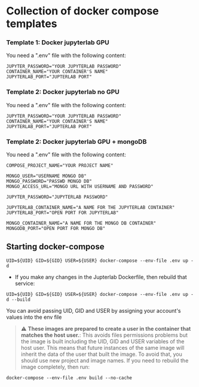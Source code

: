 # Collection of docker compose templates

### Template 1: Docker jupyterlab GPU


You need a ".env" file with the following content:

```
JUPYTER_PASSWORD="YOUR JUPYTERLAB PASSWORD"
CONTAINER_NAME="YOUR CONTAINER'S NAME"
JUPYTERLAB_PORT="JUPTERLAB PORT"
```

### Template 2: Docker jupyterlab no GPU


You need a ".env" file with the following content:

```
JUPYTER_PASSWORD="YOUR JUPYTERLAB PASSWORD"
CONTAINER_NAME="YOUR CONTAINER'S NAME"
JUPYTERLAB_PORT="JUPTERLAB PORT"
```


### Template 2: Docker jupyterlab GPU + mongoDB

You need a ".env" file with the following content:

```
COMPOSE_PROJECT_NAME="YOUR PROJECT NAME"

MONGO_USER="USERNAME MONGO DB"
MONGO_PASSWORD="PASSWD MONGO DB"
MONGO_ACCESS_URL="MONGO URL WITH USERNAME AND PASSWORD"

JUPYTER_PASSWORD="JUPYTERLAB PASSWORD"

JUPYTERLAB_CONTAINER_NAME="A NAME FOR THE JUPYTERLAB CONTAINER"
JUPYTERLAB_PORT="OPEN PORT FOR JUPYTERLAB"

MONGO_CONTAINER_NAME="A NAME FOR THE MONGO DB CONTAINER"
MONGODB_PORT="OPEN PORT FOR MONGO DB"
```

## Starting docker-compose

```
UID=${UID} GID=${GID} USER=${USER} docker-compose --env-file .env up -d
```

- If you make any changes in the Jupterlab Dockerfile, then rebuild that service:

```
UID=${UID} GID=${GID} USER=${USER} docker-compose --env-file .env up -d --build
```

You can avoid passing UID, GID and USER by assigning your account's values into the env file


> :warning: **These images are prepared to create a user in the container that matches the host user.**: This avoids files permissions problems but the image is built including the UID, GID and USER variables of the host user. This means that future instances of the same image will inherit the data of the user that built the image. To avoid that, you should use new project and image names.
> If you need to rebuild the image completely, then run:

```docker-compose --env-file .env build --no-cache```

